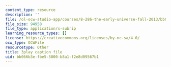 ```yaml
---
content_type: resource
description: ''
file: /ol-ocw-studio-app/courses/8-286-the-early-universe-fall-2013/bb066b3efbe55000b8a1f2e8d09567b1_m00PjHTq6jU.vtt
file_size: 94958
file_type: application/x-subrip
learning_resource_types: []
license: https://creativecommons.org/licenses/by-nc-sa/4.0/
ocw_type: OCWFile
resourcetype: Other
title: 3play caption file
uid: bb066b3e-fbe5-5000-b8a1-f2e8d09567b1
---
```

